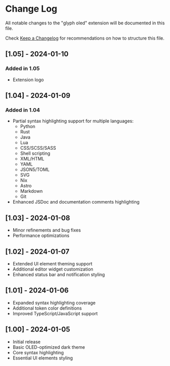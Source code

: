 # Change Log

All notable changes to the "glyph oled" extension will be documented in this file.

Check [Keep a Changelog](http://keepachangelog.com/) for recommendations on how to structure this file.

## [1.05] - 2024-01-10

### Added in 1.05

- Extension logo

## [1.04] - 2024-01-09

### Added in 1.04

- Partial syntax highlighting support for multiple languages:
  - Python
  - Rust
  - Java
  - Lua
  - CSS/SCSS/SASS
  - Shell scripting
  - XML/HTML
  - YAML
  - JSON5/TOML
  - SVG
  - Nix
  - Astro
  - Markdown
  - Git
- Enhanced JSDoc and documentation comments highlighting

## [1.03] - 2024-01-08

- Minor refinements and bug fixes
- Performance optimizations

## [1.02] - 2024-01-07

- Extended UI element theming support
- Additional editor widget customization
- Enhanced status bar and notification styling

## [1.01] - 2024-01-06

- Expanded syntax highlighting coverage
- Additional token color definitions
- Improved TypeScript/JavaScript support

## [1.00] - 2024-01-05

- Initial release
- Basic OLED-optimized dark theme
- Core syntax highlighting
- Essential UI elements styling
